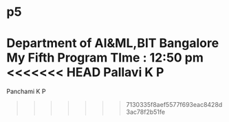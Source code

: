 # p5
Department of AI&ML,BIT
Bangalore
My Fifth Program
TIme : 12:50 pm
<<<<<<< HEAD
Pallavi K P
=======
Panchami K P
>>>>>>> 7130335f8aef5577f693eac8428d3ac78f2b51fe
